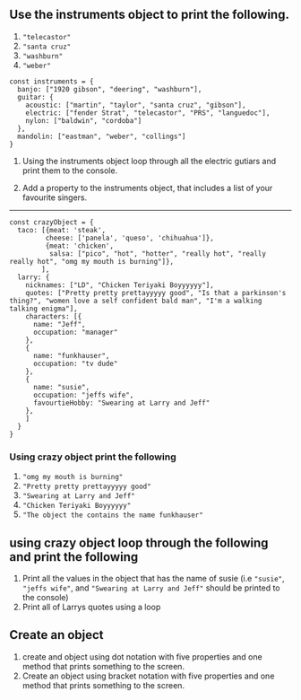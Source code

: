 
## Use the instruments object to print the following.
1.  `"telecastor"`
2.  `"santa cruz"`
3.  `"washburn"`
4.  `"weber"`

```
const instruments = {
  banjo: ["1920 gibson", "deering", "washburn"],
  guitar: {
    acoustic: ["martin", "taylor", "santa cruz", "gibson"],
    electric: ["fender Strat", "telecastor", "PRS", "languedoc"],
    nylon: ["baldwin", "cordoba"]
  },
  mandolin: ["eastman", "weber", "collings"]
}
```

1.  Using the instruments object loop through all
the electric gutiars and print them to the console.

2.  Add a property to the instruments object, that includes
a list of your favourite singers.


---

```
const crazyObject = {
  taco: [{meat: 'steak',
         cheese: ['panela', 'queso', 'chihuahua']},
         {meat: 'chicken',
          salsa: ["pico", "hot", "hotter", "really hot", "really really hot", "omg my mouth is burning"]},
        ],
  larry: {
    nicknames: ["LD", "Chicken Teriyaki Boyyyyyy"],
    quotes: ["Pretty pretty prettayyyyy good", "Is that a parkinson's thing?", "women love a self confident bald man", "I'm a walking talking enigma"],
    characters: [{
      name: "Jeff",
      occupation: "manager"
    },
    {
      name: "funkhauser",
      occupation: "tv dude"
    },
    {
      name: "susie",
      occupation: "jeffs wife",
      favourtieHobby: "Swearing at Larry and Jeff"
    },
    ]
  }
}
```


### Using crazy object print the following

1.  `"omg my mouth is burning"`
2.  `"Pretty pretty prettayyyyy good"`
3.  `"Swearing at Larry and Jeff"`
4.  `"Chicken Teriyaki Boyyyyyy"`
5.  `"The object the contains the name funkhauser"`

## using crazy object loop through the following and print the following

1.  Print all the values in the object that has the name of susie
(i.e `"susie"`, `"jeffs wife"`, and `"Swearing at Larry and Jeff"` should be printed to the console)
2.  Print all of Larrys quotes using a loop


## Create an object
1.  create and object using dot notation with five properties and one method that prints something to the screen.
2.  Create an object using bracket notation with five properties and one method that prints something to the screen.











